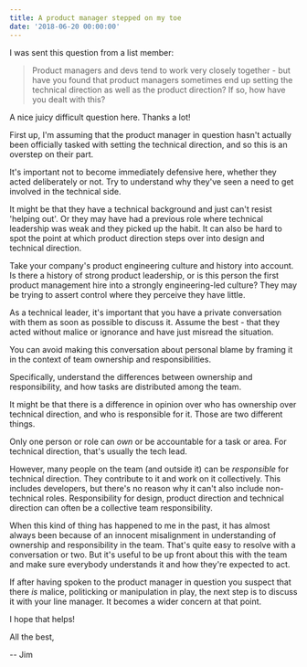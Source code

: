 ```yaml
---
title: A product manager stepped on my toe
date: '2018-06-20 00:00:00'
---
```


I was sent this question from a list member:

> Product managers and devs tend to work very closely together - but have you found that product managers sometimes end up setting the technical direction as well as the product direction? If so, how have you dealt with this?

A nice juicy difficult question here. Thanks a lot!

First up, I'm assuming that the product manager in question hasn't actually been officially tasked with setting the technical direction, and so this is an overstep on their part.

It's important not to become immediately defensive here, whether they acted deliberately or not. Try to understand why they've seen a need to get involved in the technical side.

It might be that they have a technical background and just can't resist 'helping out'. Or they may have had a previous role where technical leadership was weak and they picked up the habit. It can also be hard to spot the point at which product direction steps over into design and technical direction.

Take your company's product engineering culture and history into account. Is there a history of strong product leadership, or is this person the first product management hire into a strongly engineering-led culture? They may be trying to assert control where they perceive they have little.

As a technical leader, it's important that you have a private conversation with them as soon as possible to discuss it. Assume the best - that they acted without malice or ignorance and have just misread the situation.

You can avoid making this conversation about personal blame by framing it in the context of team ownership and responsibilities.

Specifically, understand the differences between ownership and responsibility, and how tasks are distributed among the team.

It might be that there is a difference in opinion over who has ownership over technical direction, and who is responsible for it. Those are two different things.

Only one person or role can _own_ or be accountable for a task or area. For technical direction, that's usually the tech lead.

However, many people on the team (and outside it) can be _responsible_ for technical direction. They contribute to it and work on it collectively. This  includes developers, but there's no reason why it can't also include non-technical roles. Responsibility for design, product direction and technical direction can often be a collective team responsibility.

When this kind of thing has happened to me in the past, it has almost always been because of an innocent misalignment in understanding of ownership and responsibility in the team. That's quite easy to resolve with a conversation or two. But it's useful to be up front about this with the team and make sure everybody understands it and how they're expected to act.

If after having spoken to the product manager in question you suspect that there _is_ malice, politicking or manipulation in play, the next step is to discuss it with your line manager. It becomes a wider concern at that point.

I hope that helps!

All the best,

-- Jim
